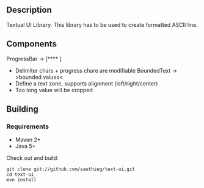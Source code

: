 Description
-----------

Textual UI Library.
This library has to be used to create formatted ASCII line.

Components
--------

 ProgressBar -> [****   ]
  * Delimiter chars + progress chare are modifiable
 BoundedText -> >bounded values<
  * Define a text zone, supports alignment (left/right/center)
  * Too long value will be cropped

Building
--------

### Requirements

* Maven 2+
* Java 5+

Check out and build:

    git clone git://github.com/sauthieg/text-ui.git
    cd text-ui
    mvn install
